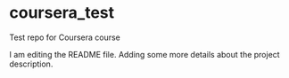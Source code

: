 # coursera_test
Test repo for Coursera course

I am editing the README file. Adding some more details about the project description.
